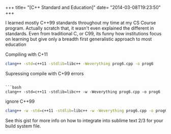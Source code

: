 +++
title= "[C++ Standard and Education]"
date= "2014-03-08T19:23:50"
+++

I learned mostly C++99 standards throughout my time at my CS Course program. Actually scratch that, it wasn't even explained the different in standards. Even from traditional C, or C99, its funny how institutions focus on learning but give only a breadth first generalistic approach to most education


Compiling with C+11
```bash
clang++ -std=c++11 -stdlib=libc++ -Weverything prog6.cpp -o prog6
```

Supressing compile with C+99 errors
```

```bash
clang++ -std=c++11 -stdlib=libc++ -w -Weverything prog6.cpp -o prog6
```

ignore C++99
```bash
clang++ -w -std=c++11 -stdlib=libc++ -w -Weverything prog6.cpp -o prog6
```
See this gist for more info on how to integrate into sublime text 2/3 for your build system file.

<script src="https://gist.github.com/stanzheng/9441259.js"></script>
